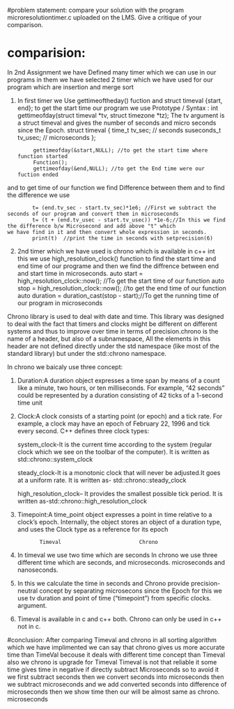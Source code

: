 #problem statement:
compare your solution with the program
microresolutiontimer.c uploaded on the LMS. Give a critique of your comparison.

# comparision:

In 2nd Assignment we have Defined many timer which we can use in our programs in them we have selected 2 timer which we have used for our 
program which are insertion and merge sort 
1. In first timer we Use gettimeoftheday() fuction and struct timeval {start, end};
   to get the start time our program we use
			Prototype / Syntax : int gettimeofday(struct timeval *tv, struct timezone *tz);
			The tv argument is a struct timeval and gives the number of seconds and micro seconds since the Epoch.
			struct timeval {
					time_t tv_sec; // seconds
					suseconds_t tv_usec; // microseconds
					};
 
			gettimeofday(&start,NULL); //to get the start time where function started
			Function();
			gettimeofday(&end,NULL); //to get the End time were our fuction ended

and to get time of our function we find Difference between them and to find the difference we use 
			
			t= (end.tv_sec - start.tv_sec)*1e6; //First we subtract the seconds of our program and convert them in microseconds 
			t= (t + (end.tv_usec - start.tv_usec)) *1e-6;//In this we find the difference b/w Microsecond and add above "t" which 										we have find in it and then convert whole expression in seconds. 
			print(t)  //print the time in seconds with setprecision(6) 
	
2. 2nd timer which we have used is chrono which is available in c++ int this we use high_resolution_clock() function to find the start time 
   and end time of our programe and then we find the diffrence between end and start time in microseconds.
			auto start = high_resolution_clock::now(); //To get the start time of our function 
			auto stop = high_resolution_clock::now(); //to get the end time of our function
			auto duration = duration_cast<microseconds>(stop - start);//To get the running time of our program in microseconds
  
  Chrono library is used to deal with date and time. This library was designed to deal with the fact that timers and clocks might be
  different on different systems and thus to improve over time in terms of precision.chrono is the name of a header, but also of a 
  subnamespace, All the elements in this header are not defined directly under the std namespace (like most of the standard library) but 
  under the std::chrono namespace.

  In chrono we baicaly use three concept:
  1. Duration:A duration object expresses a time span by means of a count like a minute, two hours, or ten milliseconds. For example, “42 
	      seconds” could be represented by a duration consisting of 42 ticks of a 1-second time unit

  2. Clock:A clock consists of a starting point (or epoch) and a tick rate. For example, a clock may have an epoch of February 22, 1996 and 
	   tick every second. C++ defines three clock types:
  
     system_clock-It is the current time according to the system (regular clock which we see on the toolbar of the computer). It is written 
	          as std::chrono::system_clock

     steady_clock-It is a monotonic clock that will never be adjusted.It goes at a uniform rate. It is written as- std::chrono::steady_clock

     high_resolution_clock– It provides the smallest possible tick period. It is written as-std::chrono::high_resolution_clock 

  3. Timepoint:A time_point object expresses a point in time relative to a clock’s epoch. Internally, the object stores an object of a
       	       duration type, and uses the Clock type as a reference for its epoch

				Timeval							Chrono 				
   1.	In timeval we use two time which are seconds			 	In chrono we use three different time which are seconds,
	and microseconds.							microseconds and nanoseconds.
   
   2.   In this we calculate the time in seconds and 				Chrono provide precision-neutral concept by separating 
	microsecons since the Epoch for this we use tv				duration and point of time (“timepoint”) from specific clocks.
	argument.

   3.   Timeval is available in c and c++ both.					Chrono can only be used in c++ not in c.
 

#conclusion:
   After comparing Timeval and chrono in all sorting algorithm which we have implimented we can say that chrono gives us more 
   accurate time than TimeVal becouse it deals with different time concept than Timeval also we chrono is upgrade for Timeval 
   Timeval is not that reliable it some time gives time in negative if directly subtract Microseconds so to avoid it we first
   subtract seconds then we convert seconds into microseconds then we subtract microseconds and we add converted seconds into 
   difference of microseconds then we show time then our will be almost same as chrono. 
   microseconds 
    	







